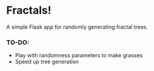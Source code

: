 # Fractals!

A simple Flask app for randomly generating fractal trees. 

### TO-DO:
* Play with randomness parameters to make grasses
* Speed up tree generation

